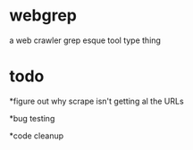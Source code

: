 webgrep
=======

a web crawler grep esque tool type thing

todo
====
*figure out why scrape isn't getting al the URLs

*bug testing

*code cleanup